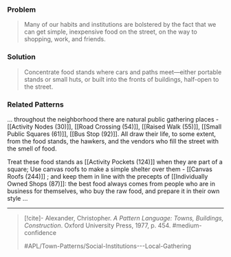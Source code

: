 ### Problem
>Many of our habits and institutions are bolstered by the fact that we can get simple, inexpensive food on the street, on the way to shopping, work, and friends.

### Solution
>Concentrate food stands where cars and paths meet—either portable stands or small huts, or built into the fronts of buildings, half-open to the street.

### Related Patterns
... throughout the neighborhood there are natural public gathering places - [[Activity Nodes (30)]], [[Road Crossing (54)]], [[Raised Walk (55)]], [[Small Public Squares (61)]], [[Bus Stop (92)]]. All draw their life, to some extent, from the food stands, the hawkers, and the vendors who fill the street with the smell of food. 

Treat these food stands as [[Activity Pockets (124)]] when they are part of a square; Use canvas roofs to make a simple shelter over them - [[Canvas Roofs (244)]] ; and keep them in line with the precepts of [[Individually Owned Shops (87)]]: the best food always comes from people who are in business for themselves, who buy the raw food, and prepare it in their own style ...

---

> [!cite]- Alexander, Christopher. _A Pattern Language: Towns, Buildings, Construction_. Oxford University Press, 1977, p. 454.
> #medium-confidence
>
> #APL/Town-Patterns/Social-Institutions---Local-Gathering
